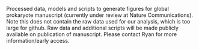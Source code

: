 Processed data, models and scripts to generate figures for global prokaryote manuscript (currently under review at Nature Communications). 
Note this does not contain the raw data used for our analysis, which is too large for github. Raw data and additional scripts will be made
publicly available on publication of manuscript. Please contact Ryan for more information/early access.
